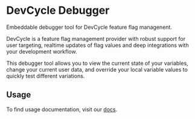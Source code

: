 # DevCycle Debugger

Embeddable debugger tool for DevCycle feature flag managenent.

DevCycle is a feature flag management provider with robust support for user targeting, realtime updates of flag values
and deep integrations with your development workflow.

This debugger tool allows you to view the current state of your variables, change your current user data, and 
override your local variable values to quickly test different variations.

## Usage

To find usage documentation, visit our [docs](https://docs.devcycle.com/extras/web-debugger).
